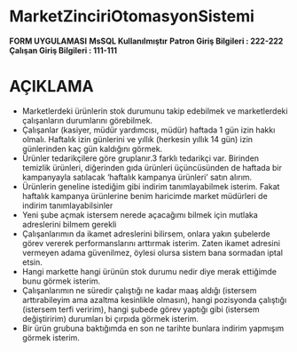 # MarketZinciriOtomasyonSistemi
<b>FORM UYGULAMASI</b>
<b>MsSQL Kullanılmıştır</b>
<b>Patron Giriş Bilgileri : 222-222</b>
<b>Çalışan Giriş Bilgileri : 111-111</b>
# AÇIKLAMA
<ul>
<li>Marketlerdeki ürünlerin stok durumunu takip edebilmek ve 
marketlerdeki çalışanların durumlarını görebilmek.</li>
<li>Çalışanlar (kasiyer, müdür yardımcısı, müdür) haftada 1 gün izin hakkı olmalı. 
Haftalık izin günlerini ve yıllık (herkesin yıllık 14 gün) izin günlerinden kaç gün kaldığını 
görmek.</li>
<li>Ürünler tedarikçilere göre gruplanır.3 farklı tedarikçi var. Birinden 
temizlik ürünleri, diğerinden gıda ürünleri üçüncüsünden de haftada bir kampanyayla 
satılacak ‘haftalık kampanya ürünleri’ satın alırım.
</li>
<li>Ürünlerin geneline istediğim gibi indirim tanımlayabilmek isterim. Fakat haftalık 
kampanya ürünlerine benim haricimde market müdürleri de indirim tanımlayabilsinler</li>
<li>Yeni şube açmak istersem nerede açacağımı bilmek için mutlaka adreslerini bilmem gerekli</li>
<li>Çalışanlarımın da ikamet adreslerini bilirsem, onlara yakın şubelerde görev vererek 
performanslarını arttırmak isterim. Zaten ikamet adresini vermeyen adama 
güvenilmez, öylesi olursa sistem bana sormadan iptal etsin.</li>
<li>Hangi markette hangi ürünün stok durumu nedir diye merak ettiğimde bunu görmek 
isterim.</li>
<li>Çalışanlarımın ne süredir çalıştığı ne kadar maaş aldığı (istersem arttırabileyim ama 
azaltma kesinlikle olmasın), hangi pozisyonda çalıştığı (istersem terfi veririm), hangi 
şubede görev yaptığı gibi (istersem değiştiririm) durumları bi çırpıda görmek isterim.</li>
<li>Bir ürün grubuna baktığımda en son ne tarihte bunlara 
indirim yapmışım görmek isterim.</li>
</ul>
